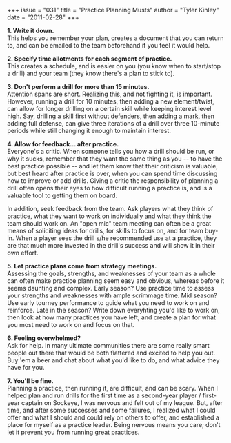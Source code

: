 +++
issue = "031"
title = "Practice Planning Musts"
author = "Tyler Kinley"
date = "2011-02-28"
+++

**1\. Write it down.**  
This helps you remember your plan, creates a document that you can return to,
and can be emailed to the team beforehand if you feel it would help.  
  
**2\. Specify time allotments for each segment of practice.**  
This creates a schedule, and is easier on you (you know when to start/stop a
drill) and your team (they know there's a plan to stick to).  
  
**3\. Don't perform a drill for more than 15 minutes.**  
Attention spans are short. Realizing this, and not fighting it, is important.
However, running a drill for 10 minutes, then adding a new element/twist, can
allow for longer drilling on a certain skill while keeping interest level
high. Say, drilling a skill first without defenders, then adding a mark, then
adding full defense, can give three iterations of a drill over three 10-minute
periods while still changing it enough to maintain interest.  
  
**4\. Allow for feedback... after practice.**  
Everyone's a critic. When someone tells you how a drill should be run, or why
it sucks, remember that they want the same thing as you -- to have the best
practice possible -- and let them know that their criticism is valuable, but
best heard after practice is over, when you can spend time discussing how to
improve or add drills. Giving a critic the responsibility of planning a drill
often opens their eyes to how difficult running a practice is, and is a
valuable tool to getting them on board.  
  
In addition, seek feedback from the team. Ask players what they think of
practice, what they want to work on individually and what they think the team
should work on. An "open mic" team meeting can often be a great means of
soliciting ideas for drills, for skills to focus on, and for team buy-in. When
a player sees the drill s/he recommended use at a practice, they are that much
more invested in the drill's success and will show it in their own effort.  
  
**5\. Let practice plans come from strategy meetings.**  
Assessing the goals, strengths, and weaknesses of your team as a whole can
often make practice planning seem easy and obvious, whereas before it seems
daunting and complex. Early season? Use practice time to assess your strengths
and weaknesses with ample scrimmage time. Mid season? Use early tourney
performance to guide what you need to work on and reinforce. Late in the
season? Write down everyhting you'd like to work on, then look at how many
practices you have left, and create a plan for what you most need to work on
and focus on that.  
  
**6\. Feeling overwhelmed?**  
Ask for help. In many ultimate communities there are some really smart people
out there that would be both flattered and excited to help you out. Buy 'em a
beer and chat about what you'd like to do, and what advice they have for you.  
  
**7\. You'll be fine.**  
Planning a practice, then running it, are difficult, and can be scary. When I
helped plan and run drills for the first time as a second-year player / first-
year captain on Sockeye, I was nervous and felt out of my league. But, after
time, and after some successes and some failures, I realized what I could
offer and what I should and could rely on others to offer, and established a
place for myself as a practice leader. Being nervous means you care; don't let
it prevent you from running great practices.
